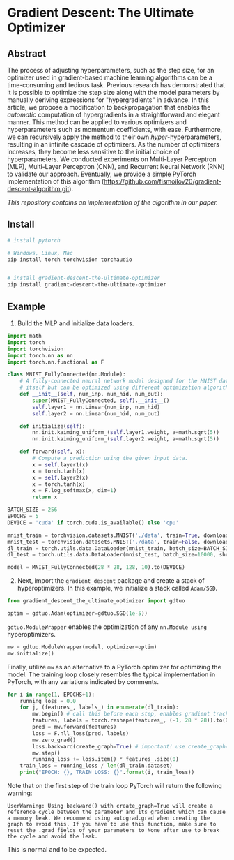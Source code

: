 # Gradient Descent: The Ultimate Optimizer

## Abstract

The process of adjusting hyperparameters, such as the step size, for an optimizer used in gradient-based machine learning algorithms can be a time-consuming and tedious task. Previous research has demonstrated that it is possible to optimize the step size along with the model parameters by manually deriving expressions for "hypergradients" in advance. 
In this article, we propose a modification to backpropagation that enables the *automatic* computation of hypergradients in a straightforward and elegant manner. This method can be applied to various optimizers and hyperparameters such as momentum coefficients, with ease. Furthermore, we can recursively apply the method to their own *hyper*-hyperparameters, resulting in an infinite cascade of optimizers. As the number of optimizers increases, they become less sensitive to the initial choice of hyperparameters. We conducted experiments on Multi-Layer Perceptron (MLP), Multi-Layer Perceptron (CNN), and Recurrent Neural Network (RNN) to validate our approach. Eventually, we provide a simple PyTorch implementation of this algorithm (https://github.com/fismoilov20/gradient-descent-algorithm.git).

*This repository contains an implementation of the algorithm in our paper.*

## Install

```bash
# install pytorch

# Windows, Linux, Mac
pip install torch torchvision torchaudio


# install gradient-descent-the-ultimate-optimizer
pip install gradient-descent-the-ultimate-optimizer
```

## Example

1. Build the MLP and initialize data loaders.

```python
import math
import torch
import torchvision
import torch.nn as nn
import torch.nn.functional as F

class MNIST_FullyConnected(nn.Module):
    # A fully-connected neural network model designed for the MNIST dataset. This model is not an optimizer
    # itself but can be optimized using different optimization algorithms.
    def __init__(self, num_inp, num_hid, num_out):
        super(MNIST_FullyConnected, self).__init__()
        self.layer1 = nn.Linear(num_inp, num_hid)
        self.layer2 = nn.Linear(num_hid, num_out)

    def initialize(self):
        nn.init.kaiming_uniform_(self.layer1.weight, a=math.sqrt(5))
        nn.init.kaiming_uniform_(self.layer2.weight, a=math.sqrt(5))

    def forward(self, x):
        # Compute a prediction using the given input data.
        x = self.layer1(x)
        x = torch.tanh(x)
        x = self.layer2(x)
        x = torch.tanh(x)
        x = F.log_softmax(x, dim=1)
        return x

BATCH_SIZE = 256
EPOCHS = 5
DEVICE = 'cuda' if torch.cuda.is_available() else 'cpu'

mnist_train = torchvision.datasets.MNIST('./data', train=True, download=True, transform=torchvision.transforms.ToTensor())
mnist_test = torchvision.datasets.MNIST('./data', train=False, download=True, transform=torchvision.transforms.ToTensor())
dl_train = torch.utils.data.DataLoader(mnist_train, batch_size=BATCH_SIZE, shuffle=True)
dl_test = torch.utils.data.DataLoader(mnist_test, batch_size=10000, shuffle=False)

model = MNIST_FullyConnected(28 * 28, 128, 10).to(DEVICE)
```

2. Next, import the `gradient_descent` package and create a stack of hyperoptimizers. In this example, we initialize a stack called `Adam/SGD`.

```python
from gradient_descent_the_ultimate_optimizer import gdtuo

optim = gdtuo.Adam(optimizer=gdtuo.SGD(1e-5))
```

`gdtuo.ModuleWrapper` enables the optimization of any `nn.Module using` hyperoptimizers.

```python
mw = gdtuo.ModuleWrapper(model, optimizer=optim)
mw.initialize()
```

Finally, utilize `mw` as an alternative to a PyTorch optimizer for optimizing the model. The training loop closely resembles the typical implementation in PyTorch, with any variations indicated by comments.

```python
for i in range(1, EPOCHS+1):
    running_loss = 0.0
    for j, (features_, labels_) in enumerate(dl_train):
        mw.begin() # call this before each step, enables gradient tracking on desired params
        features, labels = torch.reshape(features_, (-1, 28 * 28)).to(DEVICE), labels_.to(DEVICE)
        pred = mw.forward(features)
        loss = F.nll_loss(pred, labels)
        mw.zero_grad()
        loss.backward(create_graph=True) # important! use create_graph=True
        mw.step()
        running_loss += loss.item() * features_.size(0)
    train_loss = running_loss / len(dl_train.dataset)
    print("EPOCH: {}, TRAIN LOSS: {}".format(i, train_loss))
```

Note that on the first step of the train loop PyTorch will return the following warning:

```text
UserWarning: Using backward() with create_graph=True will create a reference cycle between the parameter and its gradient which can cause a memory leak. We recommend using autograd.grad when creating the graph to avoid this. If you have to use this function, make sure to reset the .grad fields of your parameters to None after use to break the cycle and avoid the leak.
```

This is normal and to be expected.
